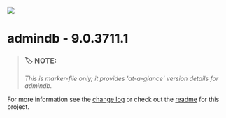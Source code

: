 ![](https://assets.overachiever.net/s4/images/s4_main_logo.png)

# admindb - 9.0.3711.1

> ### :label: **NOTE:** 
> *This is marker-file only; it provides 'at-a-glance' version details for admindb.* 

For more information see the [change log](/changelog.md) or check out the [readme](/readme.md) for this project.